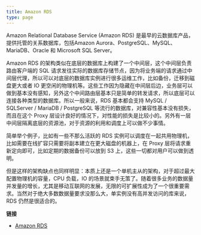 ```yaml
---
title: Amazon RDS
type: page
---
```


Amazon Relational Database Service (Amazon RDS) 是最早的云数据库产品，提供托管的关系数据库，包括Amazon Aurora、PostgreSQL、MySQL、MariaDB、Oracle 和 Microsoft SQL Server。

Amazon RDS 的架构类似在底层的数据库上构建了一个中间层，这个中间层负责路由客户端的 SQL 请求发往实际的数据库存储节点，因为将业务端的请求通过中间层代理，所以可以对底层的数据库实例进行很多运维工作，比如备份，迁移到磁盘更大或者 IO 更空闲的物理机等。这些工作因为隐藏在中间层后边，业务层可以做到基本没有感知，另外这个中间路由层基本只是简单的转发请求，所以底层可以连接各种类型的数据库。所以一般来说，RDS 基本都会支持 MySQL / SQLServer / MariaDB / PostgreSQL 等流行的数据库，对兼容性基本没有损失，而且在这个 Proxy 层设计良好的情况下，对性能的损失是比较小的。另外有一层中间层隔离底层的资源池，对于资源的利用和调度上可以做不少事情。

简单举个例子，比如有一些不那么活跃的 RDS 实例可以调度在一起共用物理机，比如需要在线扩容只需要将副本建立在更大磁盘的机器上，在 Proxy 层将请求重新定向即可，比如定期的数据备份可以放到 S3 上，这些一切都对用户可以做到透明。

但是这样的架构缺点也同样明显：本质上还是一个单机主从的架构，对于超过最大配置物理机的容量，CPU 负载，IO 的场景就束手无策了。随着很多业务的数据量并发量的增长，尤其是移动互联网的发展，无限的可扩展性成为了一个很重要需求。当然对于绝大多数数据量要求没那么大，单实例没有高并发访问的库来说，RDS 仍然是很适合的。

**链接**

- [Amazon RDS](https://aws.amazon.com/cn/rds/details/)
